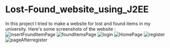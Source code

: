 # Lost-Found_website_using_J2EE
In this project I tried to make a website for lost and found items in my university.
Here's some screenshots of the website :
![insertFoundItemPage](https://user-images.githubusercontent.com/77440761/168817705-dd2edbbc-30e9-4be3-bdca-8e32fe06e42c.png)
![foundItemsPage](https://user-images.githubusercontent.com/77440761/168817708-ad228a60-8b22-4a41-a74c-fd9f3acaaae7.png)
![login](https://user-images.githubusercontent.com/77440761/168817714-b76ea9fa-2bc1-4047-add5-f92e5958cd15.png)
![HomePage](https://user-images.githubusercontent.com/77440761/168817717-0aa87956-1b74-4ff7-bc85-4f5bb95db5b7.png)
![register](https://user-images.githubusercontent.com/77440761/168817719-cb5354c6-a1ba-4cd7-bc74-144abca4c027.png)
![pageAfterregister](https://user-images.githubusercontent.com/77440761/168817721-7bdf7c8b-b533-4dac-8e86-0e6779d1b99b.png)
